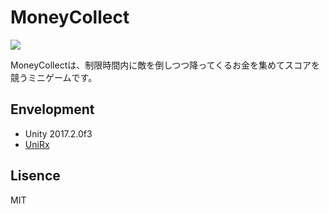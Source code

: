 # MoneyCollect

[![](https://img.youtube.com/vi/W0Q-CboYy0g/0.jpg)](https://www.youtube.com/watch?v=W0Q-CboYy0g)

MoneyCollectは、制限時間内に敵を倒しつつ降ってくるお金を集めてスコアを競うミニゲームです。

## Envelopment

- Unity 2017.2.0f3
- [UniRx](https://assetstore.unity.com/packages/tools/integration/unirx-reactive-extensions-for-unity-17276)

## Lisence

MIT
